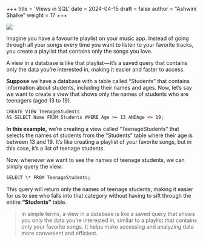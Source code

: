 +++
title = 'Views in SQL'
date = 2024-04-15
draft = false
author = "Ashwini Shalke"
weight = 17
+++


![](https://cdn-images-1.medium.com/max/2400/1*OE_zkDzyO_E0penaJO3esw.png)

Imagine you have a favourite playlist on your music app. Instead of going through all your songs every time you want to listen to your favorite tracks, you create a playlist that contains only the songs you love.

A view in a database is like that playlist — it’s a saved query that contains only the data you’re interested in, making it easier and faster to access.

**Suppose**
we have a database with a table called “Students” that contains information about students, including their names and ages. Now, let’s say we want to create a view that shows only the names of students who are teenagers (aged 13 to 19).


```html
CREATE VIEW TeenageStudents 
AS SELECT Name FROM Students WHERE Age >= 13 ANDAge <= 19;
```

**In this example,** we’re creating a view called “TeenageStudents” that selects the names of students from the “Students” table where their age is between 13 and 19. It’s like creating a playlist of your favorite songs, but in this case, it’s a list of teenage students.


Now, whenever we want to see the names of teenage students, we can simply query the view:

```html
SELECT \* FROM TeenageStudents;
```

This query will return only the names of teenage students, making it easier for us to see who falls into that category without having to sift through the entire **“Students”** table.


> In simple terms, a view in a database is like a saved query that shows you only the data you’re interested in, similar to a playlist that contains only your favorite songs. It helps make accessing and analyzing data more convenient and efficient.